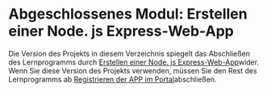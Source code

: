 # <a name="completed-module-create-a-nodejs-express-web-app"></a>Abgeschlossenes Modul: Erstellen einer Node. js Express-Web-App

Die Version des Projekts in diesem Verzeichnis spiegelt das Abschließen des Lernprogramms durch [Erstellen einer Node. js Express-Web-App](https://docs.microsoft.com/graph/training/node-tutorial?tutorial-step=1)wider. Wenn Sie diese Version des Projekts verwenden, müssen Sie den Rest des Lernprogramms ab [Registrieren der APP im Portal](https://docs.microsoft.com/graph/training/node-tutorial?tutorial-step=2)abschließen.